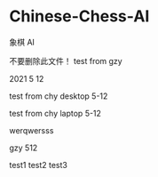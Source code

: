 # Chinese-Chess-AI

象棋 AI

不要删除此文件！
test from gzy

2021 5 12

test from chy desktop 5-12

test from chy laptop 5-12

werqwersss

gzy 512

test1
test2
test3
